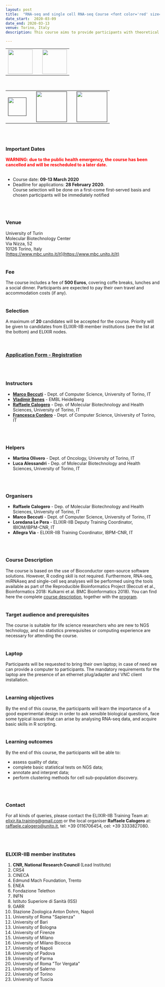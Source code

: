 ```yaml
---
layout: post
title:  "RNA-seq and single cell RNA-seq Course <font color='red' size='2'>[cancelled, to be rescheduled]</font>"
date_start:  2020-03-09 
date_end: 2020-03-13   
venue: Torino, Italy
description: This course aims to provide participants with theoretical and practical knowledge on how to perform bioinformatic analyses of RNA-seq data using Bioconductor and other open-source software tools. A specific module will briefly describe the single-cell RNA-seq workflow, highlighting differences existing between bulk RNA-seq and single-cell sequencing. The course is suitable for life science researchers who are new to NGS technology, and no statistics prerequisites or computing experience are necessary for attending the course.

---
```


<table border="0" width="600">
<tr>
	<td><a href="https://elixir-iib-training.github.io/website/"><img src="../../../img/logo_iib.png" height="80"></a>
	</td>
	<td weight="20"></td>
	<td><a href="https://www.unito.it/"><img src="../../../img/Logo_unito.png" height="80"></a></td>
	</tr>
	</table>
<br>
<table border="0" width="600">
<tr>
<td><a href=""><img src="../../../img/Logo_illumina.jpg" height="60" weight="100"></a></td>
<td weight="20"></td>
<td><a href=""><img src="../../../img/Logo_B_and_Gu.jpg" height="100"></a></td>
<td weight="20"></td>
<td><a href=""><img src="../../../img/Logo_Bx2M.png" height="100" weight="150"></a></td>
</tr>
</table>
<br>
<br>

### Important Dates

**<font color='red'>WARNING: due to the public health emergency, the course has been cancelled and will be rescheduled to a later date.</font>**
<br>
<br>

- Course date: **09-13 March 2020**
- Deadline for applications: **28 February 2020**.<br>Course selection will be done on a first-come first-served basis and chosen participants will be immediately notified
<br>
<br>

### Venue
University of Turin<br>
Molecular Biotechnology Center<br>
Via Nizza, 52<br> 
10126 Torino, Italy<br>
[https://www.mbc.unito.it/it](https://www.mbc.unito.it/it)
<br>
<br>

### Fee 
The course includes a fee of **500 Euros**, covering coffe breaks, lunches and a social dinner. Participants are expected to pay their own travel and accommodation costs (if any).
<br>
<br>

### Selection
A maximum of **20** candidates will be accepted for the course. Priority will be given to candidates from ELIXIR-IIB member institutions (see the list at the bottom) and ELIXIR nodes.
<br>
<br>
<br>

### [Application Form - Registration](https://docs.google.com/forms/d/e/1FAIpQLSfdyKaHvDYWShHxJ9oJhXc4Tk8OFWlBmtHEj3kitBADWoX-iw/viewform?vc=0&c=0&w=1)
<br>
<br>


### Instructors
- [**Marco Beccuti**](https://elixir-iib-training.github.io/website/instructors/marco_beccuti.html) - Dept. of Computer Science, University of Torino, IT
- [**Vladimir Benes**](https://www.embl.de/services/core_facilities/genecore/members/index.php?s_personId=CP-60003318) - EMBL Heidelberg
- [**Raffaele Calogero**](https://elixir-iib-training.github.io/website/instructors/raffaele_calogero.html) - Dep. of Molecular Biotechnology and Health Sciences, University of Torino, IT
- [**Francesca Cordero**]() - Dept. of Computer Science, University of Torino, IT
<br>
<br>

### Helpers
- **Martina Olivero** - Dept. of Oncology, University of Torino, IT
- **Luca Alessandri** - Dep. of Molecular Biotechnology and Health Sciences, University of Torino, IT
<br>
<br>

### Organisers
- **Raffaele Calogero** - Dep. of Molecular Biotechnology and Health Sciences, University of Torino, IT 
- **Marco Beccuti** - Dept. of Computer Science, University of Torino, IT
- **Loredana Le Pera** - ELIXIR-IIB Deputy Training Coordinator, IBIOM/IBPM-CNR, IT
- **Allegra Via** - ELIXIR-IIB Training Coordinator, IBPM-CNR, IT
<br>
<br>


### Course Description
The course is based on the use of Bioconductor open-source software solutions. However, R coding skill is not required. Furthermore, RNA-seq, miRNAseq and single-cell seq analyses will be performed using the tools available as part of the Reproducible Bioinformatics Project (Beccuti et al., Bioinformatics 2018: Kulkarni et al. BMC Bioinformatics 2018).
You can find here the complete [course description](https://github.com/kendomaniac/UNITORNASEQ/blob/master/booklet.pdf), together with the [program](https://github.com/kendomaniac/UNITORNASEQ/blob/master/program.pdf). 
<br>
<br>


### Target audience and prerequisites
The course is suitable for life science researchers who are new to NGS technology, and no statistics prerequisites or computing experience are necessary for attending the course.
<br>
<br>

### Laptop
Participants will be requested to bring their own laptop; in case of need we can provide a computer to participants.
The mandatory requirements for the laptop are the presence of an ethernet plug/adapter and VNC client installation.
<br>
<br>

### Learning objectives
By the end of this course, the participants will learn the importance of a good experimental design in order to ask sensible biological questions, face some typical issues that can arise by analysing RNA-seq data, and acquire basic skills in R scripting.
<br>
<br>

### Learning outcomes
By the end of this course, the participants will be able to:
- assess quality of data;
- complete basic statistical tests on NGS data;
- annotate and interpret data;
- perform clustering methods for cell sub-population discovery.
<br>
<br>


### Contact
For all kinds of queries, please contact the ELIXIR-IIB Training Team at:  <elixir.ita.training@gmail.com> or the local organiser **Raffaele Calogero** at: <raffaele.calogero@unito.it>, tel: +39 0116706454, cel: +39 3333827080.<br>
<br>
<br>
<br>




<h3>ELIXIR-IIB member institutes</h3>
<ol>
   <li> <b>CNR, National Research Council </b> (Lead Institute)</li>
   <li> CRS4</li>
   <li> CINECA</li>
   <li> Edmund Mach Foundation, Trento</li>
   <li> ENEA</li>
   <li> Fondazione Telethon</li> 
   <li> INFN</li>
   <li> Istituto Superiore di Sanità (ISS)</li> 
   <li> GARR</li>
   <li> Stazione Zoologica Anton Dohrn, Napoli</li>
   <li> University of Roma "Sapienza"</li>
   <li> University of Bari</li>
   <li> University of Bologna</li>
   <li> University of Firenze</li>
   <li> University of Milano</li>
   <li> University of Milano Bicocca</li>
   <li> University of Napoli</li>
   <li> University of Padova</li>
   <li> University of Parma</li>
   <li> University of Roma "Tor Vergata"</li>
   <li> University of Salerno</li>
   <li> University of Torino</li>
   <li> University of Tuscia </li>
</ol>


